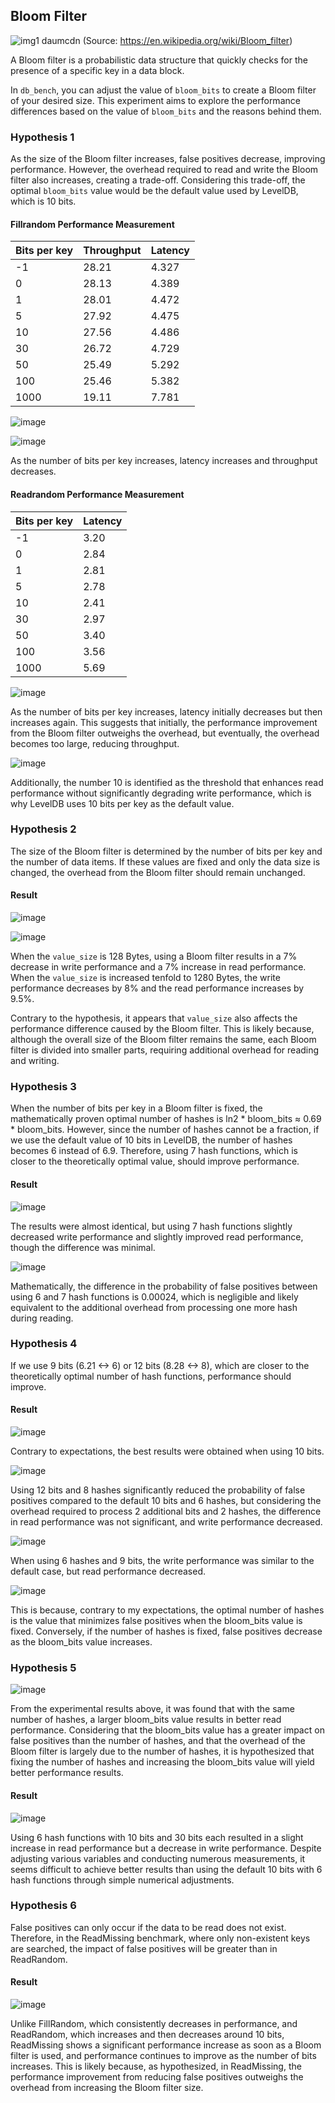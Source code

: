 ## Bloom Filter

![img1 daumcdn](https://user-images.githubusercontent.com/101636590/183424363-05494e10-e230-45b1-9a2a-18f413748970.png)
(Source: https://en.wikipedia.org/wiki/Bloom_filter)

A Bloom filter is a probabilistic data structure that quickly checks for the presence of a specific key in a data block.

In `db_bench`, you can adjust the value of `bloom_bits` to create a Bloom filter of your desired size. This experiment aims to explore the performance differences based on the value of `bloom_bits` and the reasons behind them.

### Hypothesis 1

As the size of the Bloom filter increases, false positives decrease, improving performance. However, the overhead required to read and write the Bloom filter also increases, creating a trade-off. Considering this trade-off, the optimal `bloom_bits` value would be the default value used by LevelDB, which is 10 bits.

#### Fillrandom Performance Measurement

| Bits per key | Throughput | Latency |
|--------------|------------|---------|
| -1           | 28.21      | 4.327   |
| 0            | 28.13      | 4.389   |
| 1            | 28.01      | 4.472   |
| 5            | 27.92      | 4.475   |
| 10           | 27.56      | 4.486   |
| 30           | 26.72      | 4.729   |
| 50           | 25.49      | 5.292   |
| 100          | 25.46      | 5.382   |
| 1000         | 19.11      | 7.781   |

![image](https://user-images.githubusercontent.com/101636590/188536205-ebae47e8-9f0e-46be-8c13-d98c026a67e2.png)

![image](https://user-images.githubusercontent.com/101636590/188535916-10cb4bd4-d76c-42d5-90bf-62369d71cbb3.png)

As the number of bits per key increases, latency increases and throughput decreases.

#### Readrandom Performance Measurement

| Bits per key | Latency |
|--------------|---------|
| -1           | 3.20    |
| 0            | 2.84    |
| 1            | 2.81    |
| 5            | 2.78    |
| 10           | 2.41    |
| 30           | 2.97    |
| 50           | 3.40    |
| 100          | 3.56    |
| 1000         | 5.69    |

![image](https://user-images.githubusercontent.com/101636590/188536768-d836e937-2788-44c4-b292-e89d8c09f535.png)

As the number of bits per key increases, latency initially decreases but then increases again. This suggests that initially, the performance improvement from the Bloom filter outweighs the overhead, but eventually, the overhead becomes too large, reducing throughput.

![image](https://user-images.githubusercontent.com/101636590/183422850-3879d47a-209e-4c00-9462-96f1cd8cd5b1.png)

Additionally, the number 10 is identified as the threshold that enhances read performance without significantly degrading write performance, which is why LevelDB uses 10 bits per key as the default value.

### Hypothesis 2

The size of the Bloom filter is determined by the number of bits per key and the number of data items. If these values are fixed and only the data size is changed, the overhead from the Bloom filter should remain unchanged.

#### Result

![image](https://user-images.githubusercontent.com/101636590/188540907-795ac9bf-348f-463a-a79d-c82a4fcb68dd.png)

![image](https://user-images.githubusercontent.com/101636590/188540987-7aa69da2-f7ec-4e7e-81cb-93f7f23eeda3.png)

When the `value_size` is 128 Bytes, using a Bloom filter results in a 7% decrease in write performance and a 7% increase in read performance. When the `value_size` is increased tenfold to 1280 Bytes, the write performance decreases by 8% and the read performance increases by 9.5%.

Contrary to the hypothesis, it appears that `value_size` also affects the performance difference caused by the Bloom filter. This is likely because, although the overall size of the Bloom filter remains the same, each Bloom filter is divided into smaller parts, requiring additional overhead for reading and writing.

### Hypothesis 3

When the number of bits per key in a Bloom filter is fixed, the mathematically proven optimal number of hashes is ln2 * bloom_bits ≈ 0.69 * bloom_bits. However, since the number of hashes cannot be a fraction, if we use the default value of 10 bits in LevelDB, the number of hashes becomes 6 instead of 6.9. Therefore, using 7 hash functions, which is closer to the theoretically optimal value, should improve performance.

#### Result

![image](https://user-images.githubusercontent.com/101636590/188542665-f40355bf-2e3e-4926-913f-8deaabadcf42.png)

The results were almost identical, but using 7 hash functions slightly decreased write performance and slightly improved read performance, though the difference was minimal.

![image](https://user-images.githubusercontent.com/101636590/188542986-bc017ba8-4e05-4f2e-8e06-7f5757fe77f1.png)

Mathematically, the difference in the probability of false positives between using 6 and 7 hash functions is 0.00024, which is negligible and likely equivalent to the additional overhead from processing one more hash during reading.

### Hypothesis 4

If we use 9 bits (6.21 <-> 6) or 12 bits (8.28 <-> 8), which are closer to the theoretically optimal number of hash functions, performance should improve.

#### Result

![image](https://user-images.githubusercontent.com/101636590/188543384-32643815-612a-4f40-b5b1-4bd67103aacc.png)

Contrary to expectations, the best results were obtained when using 10 bits.

![image](https://user-images.githubusercontent.com/101636590/188543466-a3e12c1c-77f9-42ce-a674-dc3214db5c11.png)

Using 12 bits and 8 hashes significantly reduced the probability of false positives compared to the default 10 bits and 6 hashes, but considering the overhead required to process 2 additional bits and 2 hashes, the difference in read performance was not significant, and write performance decreased.

![image](https://user-images.githubusercontent.com/101636590/188544697-3e50231b-4709-41c5-a111-2c119a036bdf.png)

When using 6 hashes and 9 bits, the write performance was similar to the default case, but read performance decreased.

![image](https://user-images.githubusercontent.com/101636590/188544749-24cfabb8-f4ee-48ae-a9aa-379ee1b963d3.png)

This is because, contrary to my expectations, the optimal number of hashes is the value that minimizes false positives when the bloom_bits value is fixed. Conversely, if the number of hashes is fixed, false positives decrease as the bloom_bits value increases.

### Hypothesis 5

![image](https://user-images.githubusercontent.com/101636590/188545415-3b94a1a0-2577-4a61-83a1-66e939c6d8de.png)

From the experimental results above, it was found that with the same number of hashes, a larger bloom_bits value results in better read performance. Considering that the bloom_bits value has a greater impact on false positives than the number of hashes, and that the overhead of the Bloom filter is largely due to the number of hashes, it is hypothesized that fixing the number of hashes and increasing the bloom_bits value will yield better performance results.

#### Result

![image](https://user-images.githubusercontent.com/101636590/188545779-24ac7ed8-dba5-41b7-b17a-33799ad49b42.png)

Using 6 hash functions with 10 bits and 30 bits each resulted in a slight increase in read performance but a decrease in write performance. Despite adjusting various variables and conducting numerous measurements, it seems difficult to achieve better results than using the default 10 bits with 6 hash functions through simple numerical adjustments.

### Hypothesis 6

False positives can only occur if the data to be read does not exist. Therefore, in the ReadMissing benchmark, where only non-existent keys are searched, the impact of false positives will be greater than in ReadRandom.

#### Result

![image](https://user-images.githubusercontent.com/101636590/188546151-a06edf9a-93a0-4ed3-b277-f24f39251422.png)

Unlike FillRandom, which consistently decreases in performance, and ReadRandom, which increases and then decreases around 10 bits, ReadMissing shows a significant performance increase as soon as a Bloom filter is used, and performance continues to improve as the number of bits increases. This is likely because, as hypothesized, in ReadMissing, the performance improvement from reducing false positives outweighs the overhead from increasing the Bloom filter size.
